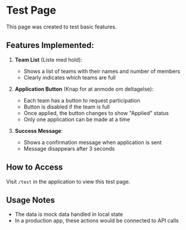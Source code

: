 # Test Page

This page was created to test basic features.

## Features Implemented:

1. **Team List** (Liste med hold):
   - Shows a list of teams with their names and number of members
   - Clearly indicates which teams are full
   
2. **Application Button** (Knap for at anmode om deltagelse):
   - Each team has a button to request participation
   - Button is disabled if the team is full
   - Once applied, the button changes to show "Applied" status
   - Only one application can be made at a time
   
3. **Success Message**:
   - Shows a confirmation message when application is sent
   - Message disappears after 3 seconds

## How to Access

Visit `/test` in the application to view this test page.

## Usage Notes

- The data is mock data handled in local state
- In a production app, these actions would be connected to API calls 
